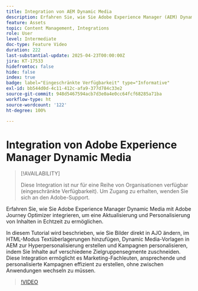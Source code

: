 ```yaml
---
title: Integration von AEM Dynamic Media
description: Erfahren Sie, wie Sie Adobe Experience Manager (AEM) Dynamic Media mit Adobe Journey Optimizer (AJO) integrieren, um eine Aktualisierung und Personalisierung von Inhalten in Echtzeit zu ermöglichen.
feature: Assets
topic: Content Management, Integrations
role: User
level: Intermediate
doc-type: Feature Video
duration: 222
last-substantial-update: 2025-04-23T00:00:00Z
jira: KT-17533
hidefromtoc: false
hide: false
index: true
badge: label="Eingeschränkte Verfügbarkeit" type="Informative"
exl-id: bb544d0d-4c11-412c-afa9-377d784c33e2
source-git-commit: 948d5467594acb7d3e0a4e0cc64fcf68285a71ba
workflow-type: ht
source-wordcount: '122'
ht-degree: 100%

---
```


# Integration von Adobe Experience Manager Dynamic Media

>[!AVAILABILITY]
>
>Diese Integration ist nur für eine Reihe von Organisationen verfügbar (eingeschränkte Verfügbarkeit). Um Zugang zu erhalten, wenden Sie sich an den Adobe-Support.

Erfahren Sie, wie Sie Adobe Experience Manager Dynamic Media mit Adobe Journey Optimizer integrieren, um eine Aktualisierung und Personalisierung von Inhalten in Echtzeit zu ermöglichen.

In diesem Tutorial wird beschrieben, wie Sie Bilder direkt in AJO ändern, im HTML-Modus Textüberlagerungen hinzufügen, Dynamic Media-Vorlagen in AEM zur Hyperpersonalisierung erstellen und Kampagnen personalisieren, indem Sie Inhalte auf verschiedene Zielgruppensegmente zuschneiden. Diese Integration ermöglicht es Marketing-Fachleuten, ansprechende und personalisierte Kampagnen effizient zu erstellen, ohne zwischen Anwendungen wechseln zu müssen.

>[!VIDEO](https://video.tv.adobe.com/v/3457695/?learn=on&enablevpops)
